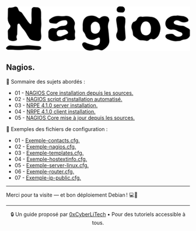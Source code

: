 ![Nagios](./images/nagios.png)

## Nagios.

👋 Sommaire des sujets abordés :

- 01 - [NAGIOS Core installation depuis les sources.](NAGIOS-Core-installation-depuis-les-sources.md)
- 02 - [NAGIOS script d'installation automatisé.](install-nagios.sh)
- 03 - [NRPE 4.1.0 server installation.](NRPE-4.1.0-server-installation.md)
- 04 - [NRPE 4.1.0 client installation.](NRPE-4.1.0-client-installation.md)
- 05 - [NAGIOS Core mise à jour depuis les sources.](NAGIOS-Core-mise-a-jour-depuis-les-sources.md)

👋 Exemples des fichiers de configuration :

- 01 - [Exemple-contacts.cfg.](Exemple-contacts.cfg.md)
- 02 - [Exemple-nagios.cfg.](Exemple-nagios.cfg.md)
- 03 - [Exemple-templates.cfg.](Exemple-templates.cfg.md)
- 04 - [Exemple-hostextinfo.cfg.](Exemple-hostextinfo.cfg.md)
- 05 - [Exemple-server-linux.cfg.](Exemple-server-linux.cfg.md)
- 06 - [Exemple-router.cfg.](Exemple-router.cfg.md)
- 07 - [Exemple-ip-public.cfg.](Exemple-ip-public.cfg.md)

---

Merci pour ta visite — et bon déploiement Debian ! 💻🚀

---

<p align="center">
  🔒 Un guide proposé par <a href="https://github.com/0xCyberLiTech">0xCyberLiTech</a> • Pour des tutoriels accessible à tous.
</p>

